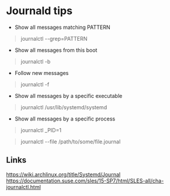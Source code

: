 # Journald tips

- Show all messages matching PATTERN
> journalctl --grep=PATTERN

- Show all messages from this boot
> journalctl -b

- Follow new messages
> journalctl -f

- Show all messages by a specific executable
> journalctl /usr/lib/systemd/systemd

- Show all messages by a specific process
> journalctl _PID=1

> journalctl --file /path/to/some/file.journal

## Links
https://wiki.archlinux.org/title/Systemd/Journal
https://documentation.suse.com/sles/15-SP7/html/SLES-all/cha-journalctl.html
